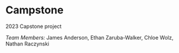 # Campstone
 2023 Capstone project 
 
 *Team Members:* 
 James Anderson,
 Ethan Zaruba-Walker,
 Chloe Wolz,
 Nathan Raczynski
